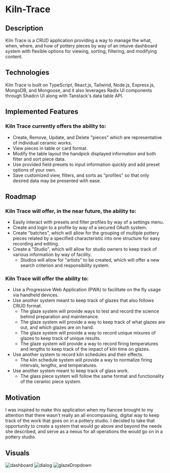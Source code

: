 # Kiln-Trace
## Description
Kiln Trace is a CRUD application providing a way to manage the what, when, where, and how of pottery pieces by way of an intuive dashboard system with flexible options for viewing, sorting, filtering, and modifying content.

## Technologies
Kiln Trace is built on TypeScript, React.js, Tailwind, Node.js, Express.js, MongoDB, and Mongoose, and it also leverages Radix UI components through Shadcn UI along with Tanstack's data table API.

## Implemented Features
### Kiln Trace currently offers the ability to:
  - Create, Remove, Update, and Delete "pieces" which are representative of individual ceramic works.
  - View pieces in table or card format.
  - Modify the table layout the handpick displayed information and both filter and sort piece data.
  - Use provided field presets to input information quickly and add preset options of your own.
  - Save customized view, filters, and sorts as "profiles" so that only desired data may be presented with ease.

## Roadmap
### Kiln Trace will offer, in the near future, the ability to:
  - Easily interact with presets and filter profiles by way of a settings menu.
  - Create and login to a profile by way of a secured OAuth system.
  - Create "batches", which will allow for the grouping of multiple pottery pieces related by a specified characteristic into one structure for easy recording and editing.
  - Create a "Studio", which will allow for studio owners to keep track of various information by way of facility.
      - Studios will allow for "artists" to be created, which will offer a new search criterion and responsibility system.
   
### Kiln Trace will offer the ability to:
  - Use a Progressive Web Application (PWA) to facilitate on the fly usage via handheld devices.
  - Use another system meant to keep track of glazes that also follows CRUD format.
      - The glaze system will provide ways to test and record the science behind preparation and maintenance.
      - The glaze system will provide a way to keep track of what glazes are out, and which glazes are on hand.
      - The glaze system will provide a way to record unique mixures of glazes to keep track of unique results.
      - The glaze system will provide a way to record firing temperatures and lengths to keep track of the impact of kiln time on glazes.
  - Use another system to record kiln schedules and their effects.
      - The kiln schedule system will provide a way to normalize firing intervals, lengths, and temperatures.
  - Use another system meant to keep track of glass work.
      - The glass piece system will follow the same format and functionality of the ceramic piece system.

## Motivation
I was inspired to make this application when my fiancee brought to my attention that there wasn't really an all encompassing, digital way to keep track of the work that goes on in a pottery studio. I decided to take that opportunity to create a system that would go above and beyond the needs she described, and serve as a nexus for all operations the would go on in a pottery studio.

## Visuals
![dashboard](https://github.com/AdamCliff/Kiln-Trace/assets/70744076/8b82da5a-434d-48e2-93d1-3ed443aaf903)
![dialog](https://github.com/AdamCliff/Kiln-Trace/assets/70744076/f6ccde77-0839-4675-b8c7-87f867ea6e0d)
![glazeDropdown](https://github.com/AdamCliff/Kiln-Trace/assets/70744076/a9558d88-a857-4920-92aa-7d61ba335023)
